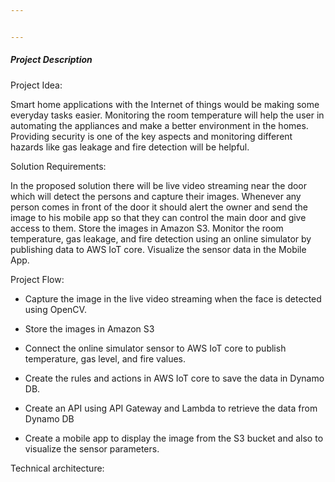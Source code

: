 ```yaml
---


---
```


<h5 id="project-description">Project Description</h5>
<p>Project Idea:</p>
<p>Smart home applications with the Internet of things would be making some everyday tasks easier. Monitoring the room temperature will help the user in automating the appliances and make a better environment in the homes. Providing security is one of the key aspects and monitoring different hazards like gas leakage and fire detection will be helpful.</p>
<p>Solution Requirements:</p>
<p>In the proposed solution there will be live video streaming near the door which will detect the persons and capture their images. Whenever any person comes in front of the door it should alert the owner and send the image to his mobile app so that they can control the main door and give access to them. Store the images in Amazon S3. Monitor the room temperature, gas leakage, and fire detection using an online simulator by publishing data to AWS IoT core. Visualize the sensor data in the Mobile App.</p>
<p>Project Flow:</p>
<ul>
<li>
<p>Capture the image in the live video streaming when the face is detected using OpenCV.</p>
</li>
<li>
<p>Store the images in Amazon S3</p>
</li>
<li>
<p>Connect the online simulator sensor to AWS IoT core to publish temperature, gas level, and fire values.</p>
</li>
<li>
<p>Create the rules and actions in AWS IoT core to save the data in Dynamo DB.</p>
</li>
<li>
<p>Create an API using API Gateway and Lambda to retrieve the data from Dynamo DB</p>
</li>
<li>
<p>Create a mobile app to display the image from the S3 bucket and also to visualize the sensor parameters.</p>
</li>
</ul>
<p>Technical architecture:</p>
<p><img src="https://lh4.googleusercontent.com/ASQPISDW0yOSW5xsN6llS2zcKq4v9kt_2JYPN0-BlU0hFzg99FdtE3zpytJ_WLEMGM3DUP1TZbeZBVr_ZOwaBeRdWxEW7Ae_ARx9A6CBBacTJJKTeTtN2fN6qBLr64L7RRaanMM" alt=""></p>

